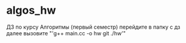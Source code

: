 # algos_hw
ДЗ по курсу Алгоритмы (первый семестр)
перейдите в папку с дз  
далее вызовите 
"'g++ main.cc -o hw  git  ./hw'"